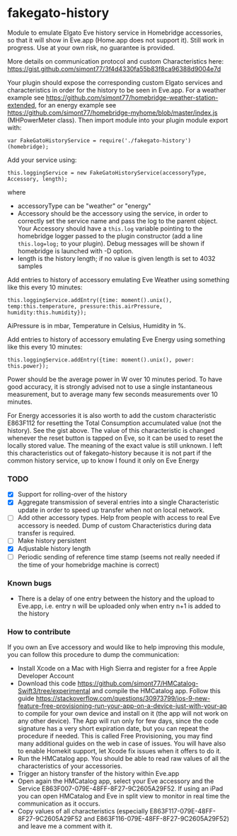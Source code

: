 # fakegato-history
Module to emulate Elgato Eve history service in Homebridge accessories, so that it will show in Eve.app (Home.app does not support it). Still work in progress. Use at your own risk, no guarantee is provided.

More details on communication protocol and custom Characteristics here: https://gist.github.com/simont77/3f4d4330fa55b83f8ca96388d9004e7d

Your plugin should expose the corresponding custom Elgato services and characteristics in order for the history to be seen in Eve.app. For a weather example see https://github.com/simont77/homebridge-weather-station-extended, for an energy example see https://github.com/simont77/homebridge-myhome/blob/master/index.js (MHPowerMeter class). Then import module into your plugin module export with:

    var FakeGatoHistoryService = require('./fakegato-history')(homebridge);

Add your service using:

    this.loggingService = new FakeGatoHistoryService(accessoryType, Accessory, length);
       
where

- accessoryType can be "weather" or "energy"
- Accessory should be the accessory using the service, in order to correctly set the service name and pass the log to the parent object. Your Accessory should have a `this.log` variable pointing to the homebridge logger passed to the plugin constructor (add a line `this.log=log;` to your plugin). Debug messages will be shown if homebridge is launched with -D option.
- length is the history length; if no value is given length is set to 4032 samples
        
Add entries to history of accessory emulating Eve Weather using something like this every 10 minutes:

	this.loggingService.addEntry({time: moment().unix(), temp:this.temperature, pressure:this.airPressure, humidity:this.humidity});	

AiPressure is in mbar, Temperature in Celsius, Humidity in %.

Add entries to history of accessory emulating Eve Energy using something like this every 10 minutes:

    this.loggingService.addEntry({time: moment().unix(), power: this.power}); 
    
Power should be the average power in W over 10 minutes period. To have good accuracy, it is strongly advised not to use a single instantaneous measurement, but to average many few seconds measurements over 10 minutes.

For Energy accessories it is also worth to add the custom characteristic E863F112 for resetting the Total Consumption accumulated value (not the history). See the gist above. The value of this characteristic is changed whenever the reset button is tapped on Eve, so it can be used to reset the locally stored value. The meaning of the exact value is still unknown. I left this characteristics out of fakegato-history because it is not part if the common  history service, up to know I found it only on Eve Energy

### TODO

- [x] Support for rolling-over of the history
- [x] Aggregate transmission of several entries into a single Characteristic update in order to speed up transfer when not on local network.
- [ ] Add other accessory types. Help from people with access to real Eve accessory is needed. Dump of custom Characteristics during data transfer is required.
- [ ] Make history persistent 
- [x] Adjustable history length
- [ ] Periodic sending of reference time stamp (seems not really needed if the time of your homebridge machine is correct)

### Known bugs
- There is a delay of one entry between the history and the upload to Eve.app, i.e. entry n will be uploaded only when entry n+1 is added to the history

### How to contribute

If you own an Eve accessory and would like to help improving this module, you can follow this procedure to dump the communication:

- Install Xcode on a Mac with High Sierra and register for a free Apple Developer Account
- Download this code https://github.com/simont77/HMCatalog-Swift3/tree/experimental and compile the HMCatalog app. Follow this guide https://stackoverflow.com/questions/30973799/ios-9-new-feature-free-provisioning-run-your-app-on-a-device-just-with-your-ap to compile for your own device and install on it (the app will not work on any other device). The App will run only for few days, since the code signature has a very short expiration date, but you can repeat the procedure if needed. This is called Free Provisioning, you may find many additional guides on the web in case of issues. You will have also to enable Homekit support, let Xcode fix issues when it offers to do it.
- Run the HMCatalog app. You should be able to read raw values of all the characteristics of your accessories.
- Trigger an history transfer of the history within Eve.app
- Open again the HMCatalog app, select your Eve accessory and the Service E863F007-079E-48FF-8F27-9C2605A29F52. If using an iPad you can open HMCatalog and Eve in split view to monitor in real time the communication as it occurs.
- Copy values of all characteristics (especially E863F117-079E-48FF-8F27-9C2605A29F52 and E863F116-079E-48FF-8F27-9C2605A29F52) and leave me a comment with it.
